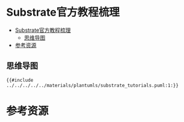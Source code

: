 # Substrate官方教程梳理

<!--ts-->
* [Substrate官方教程梳理](#substrate官方教程梳理)
   * [思维导图](#思维导图)
* [参考资源](#参考资源)

<!-- Created by https://github.com/ekalinin/github-markdown-toc -->
<!-- Added by: runner, at: Mon Jul 18 13:47:00 UTC 2022 -->

<!--te-->

## 思维导图

```plantuml
{{#include ../../../../../materials/plantumls/substrate_tutorials.puml:1:}}
```


# 参考资源